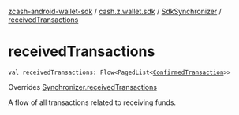 [zcash-android-wallet-sdk](../../index.md) / [cash.z.wallet.sdk](../index.md) / [SdkSynchronizer](index.md) / [receivedTransactions](./received-transactions.md)

# receivedTransactions

`val receivedTransactions: Flow<PagedList<`[`ConfirmedTransaction`](../../cash.z.wallet.sdk.entity/-confirmed-transaction/index.md)`>>`

Overrides [Synchronizer.receivedTransactions](../-synchronizer/received-transactions.md)

A flow of all transactions related to receiving funds.

